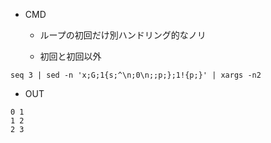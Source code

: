- CMD

  - ループの初回だけ別ハンドリング的なノリ

  - 初回と初回以外


```
seq 3 | sed -n 'x;G;1{s;^\n;0\n;;p;};1!{p;}' | xargs -n2
```


- OUT

```
0 1
1 2
2 3
```

